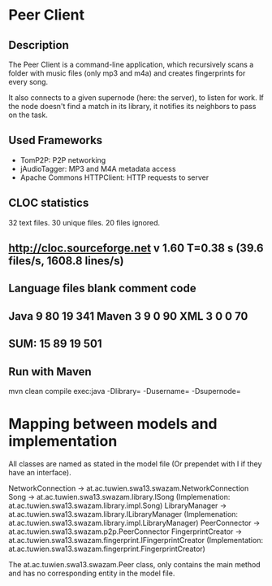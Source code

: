 # Peer Client

## Description

The Peer Client is a command-line application, which recursively scans a folder
with music files (only mp3 and m4a) and creates fingerprints for every song.

It also connects to a given supernode (here: the server), to listen for work. If
the node doesn't find a match in its library, it notifies its neighbors to pass
on the task.


## Used Frameworks

- TomP2P: P2P networking
- jAudioTagger: MP3 and M4A metadata access
- Apache Commons HTTPClient: HTTP requests to server


## CLOC statistics

32 text files.
30 unique files.
20 files ignored.

http://cloc.sourceforge.net v 1.60  T=0.38 s (39.6 files/s, 1608.8 lines/s)
-------------------------------------------------------------------------------
Language                     files          blank        comment           code
-------------------------------------------------------------------------------
Java                             9             80             19            341
Maven                            3              9              0             90
XML                              3              0              0             70
-------------------------------------------------------------------------------
SUM:                            15             89             19            501
-------------------------------------------------------------------------------


## Run with Maven

mvn clean compile exec:java -Dlibrary=<PATH TO MUSIC> -Dusername=<USERNAME> -Dsupernode=<SERVER IP>


# Mapping between models and implementation

All classes are named as stated in the model file (Or prependet with I if they have an interface).

NetworkConnection   -> at.ac.tuwien.swa13.swazam.NetworkConnection
Song                -> at.ac.tuwien.swa13.swazam.library.ISong (Implemenation: at.ac.tuwien.swa13.swazam.library.impl.Song)
LibraryManager      -> at.ac.tuwien.swa13.swazam.library.ILibraryManager (Implemenation: at.ac.tuwien.swa13.swazam.library.impl.LibraryManager)
PeerConnector       -> at.ac.tuwien.swa13.swazam.p2p.PeerConnector
FingerprintCreator  -> at.ac.tuwien.swa13.swazam.fingerprint.IFingerprintCreator (Implementation: at.ac.tuwien.swa13.swazam.fingerprint.FingerprintCreator)

The at.ac.tuwien.swa13.swazam.Peer class, only contains the main method and has no corresponding entity in the model file.